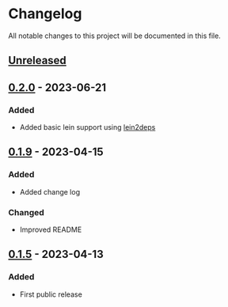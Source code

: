 # Changelog

All notable changes to this project will be documented in this file.

## [Unreleased]

<!-- ### Added -->
<!-- ### Fixed -->
<!-- ### Changed -->
<!-- ### Removed -->

## [0.2.0] - 2023-06-21

### Added

- Added basic lein support using [lein2deps](https://github.com/borkdude/lein2deps)

## [0.1.9] - 2023-04-15

### Added

- Added change log

### Changed

- Improved README

## [0.1.5] - 2023-04-13

### Added

- First public release

[unreleased]: https://github.com/scarletcomply/license-finder/compare/v0.2.0...HEAD
[0.2.0]: https://github.com/scarletcomply/license-finder/compare/v0.1.9...v0.2.0
[0.1.9]: https://github.com/scarletcomply/license-finder/compare/v0.1.5...v0.1.9
[0.1.5]: https://github.com/scarletcomply/license-finder/releases/tag/v0.1.5

